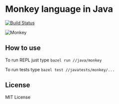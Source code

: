# Monkey language in Java

[![Build Status](https://travis-ci.org/lionell/syntax-analyzer.svg?branch=master)](https://travis-ci.org/lionell/syntax-analyzer)

![Monkey](http://tinyclipart.com/resource/monkey-cartoon/monkey-cartoon-142.jpg)

## How to use

To run REPL just type `bazel run //java/monkey`

To run tests type `bazel test //javatests/monkey/...`

## License

MIT License
